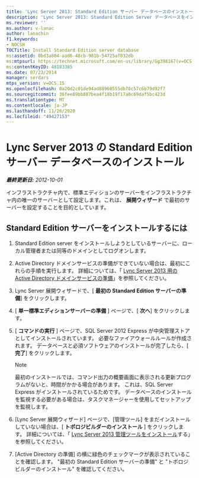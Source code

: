 ```yaml
---
title: 'Lync Server 2013: Standard Edition サーバー データベースのインストール'
description: 'Lync Server 2013: Standard Edition Server データベースをインストールします。'
ms.reviewer: ''
ms.author: v-lanac
author: lanachin
f1.keywords:
- NOCSH
TOCTitle: Install Standard Edition server database
ms:assetid: 0bd3a804-aad6-48cb-981b-54725af032db
ms:mtpsurl: https://technet.microsoft.com/en-us/library/Gg398167(v=OCS.15)
ms:contentKeyID: 48183385
ms.date: 07/23/2014
manager: serdars
mtps_version: v=OCS.15
ms.openlocfilehash: 0a20d2c01de94ad88960555db78c57c6b79d92f7
ms.sourcegitcommit: 36fee89bb887bea4f18b19f17a8c69daf5bc423d
ms.translationtype: MT
ms.contentlocale: ja-JP
ms.lasthandoff: 11/26/2020
ms.locfileid: "49427153"
---
```

# <a name="install-standard-edition-server-database-for-lync-server-2013"></a>Lync Server 2013 の Standard Edition サーバー データベースのインストール

<div data-xmlns="http://www.w3.org/1999/xhtml">

<div class="topic" data-xmlns="http://www.w3.org/1999/xhtml" data-msxsl="urn:schemas-microsoft-com:xslt" data-cs="https://msdn.microsoft.com/">

<div data-asp="https://msdn2.microsoft.com/asp">



</div>

<div id="mainSection">

<div id="mainBody">

<span> </span>

_**最終更新日:** 2012-10-01_

インフラストラクチャ内で、標準エディションのサーバーをインフラストラクチャ内の唯一のサーバーとして設定します。これは、 **展開ウィザード** で最初のサーバーを設定することを目的としています。

<div>

## <a name="to-install-a-standard-edition-server"></a>Standard Edition サーバーをインストールするには

1.  Standard Edition server をインストールしようとしているサーバーに、ローカル管理者または同等のドメインとしてログオンします。

2.  Active Directory ドメインサービスの準備ができていない場合は、最初にこれらの手順を実行します。 詳細については、「 [Lync Server 2013 用の Active Directory ドメインサービスの準備](lync-server-2013-preparing-active-directory-domain-services.md)」を参照してください。

3.  Lync Server 展開ウィザードで、[ **最初の Standard Edition サーバーの準備**] をクリックします。

4.  [ **単一標準エディションサーバーの準備** ] ページで、[ **次へ**] をクリックします。

5.  [ **コマンドの実行** ] ページで、SQL Server 2012 Express が中央管理ストアとしてインストールされています。 必要なファイアウォールルールが作成されます。 データベースと必須ソフトウェアのインストールが完了したら、[ **完了**] をクリックします。
    
    <div>
    

    > [!NOTE]  
    > 最初のインストールでは、コマンド出力の概要画面に表示される更新プログラムがないと、時間がかかる場合があります。 これは、SQL Server Express がインストールされているためです。 データベースのインストールを監視する必要がある場合は、タスクマネージャーを使用してセットアップを監視します。

    
    </div>

6.  [Lync Server 展開ウィザード] ページで、[管理ツール] をまだインストールしていない場合は、[ **トポロジビルダーのインストール** ] をクリックします。 詳細については、「 [Lync Server 2013 管理ツールをインストール](lync-server-2013-install-lync-server-administrative-tools.md)する」を参照してください。

7.  [Active Directory の準備] の横に緑色のチェックマークが表示されていることを確認します。 "最初の Standard Edition サーバーの準備" と "トポロジビルダーのインストール" を確認してください。

</div>

</div>

<span> </span>

</div>

</div>

</div>

